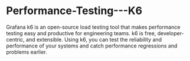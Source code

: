 # Performance-Testing---K6
Grafana k6 is an open-source load testing tool that makes performance testing easy and productive for engineering teams. k6 is free, developer-centric, and extensible.  Using k6, you can test the reliability and performance of your systems and catch performance regressions and problems earlier.
